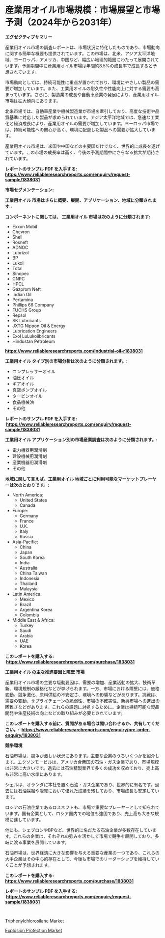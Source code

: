 <p><h1>産業用オイル市場規模：市場展望と市場予測（2024年から2031年）</h1></p><p><strong>エグゼクティブサマリー</strong></p>
<p><p>産業用オイル市場の調査レポートは、市場状況に特化したものであり、市場動向に関する簡単な概要も提供されています。この市場は、北米、アジア太平洋地域、ヨーロッパ、アメリカ、中国など、幅広い地理的範囲にわたって展開されています。予測期間中に産業用オイル市場は年間約8.5%の成長率で成長すると予想されています。</p><p>市場動向としては、持続可能性に重点が置かれており、環境にやさしい製品の需要が増加しています。また、工業用オイルの耐久性や性能向上に対する需要も高まっています。さらに、製造業の成長や自動車産業の発展により、産業用オイル市場は拡大傾向にあります。</p><p>北米市場では、自動車産業や機械製造業が市場を牽引しており、高度な技術や品質基準に対応した製品が求められています。アジア太平洋地域では、急速な工業化と経済成長により、産業用オイルの需要が増加しています。ヨーロッパ市場では、持続可能性への関心が高く、環境に配慮した製品への需要が拡大しています。</p><p>産業用オイル市場は、米国や中国などの主要国だけでなく、世界的に成長を遂げています。この市場の成長率は高く、今後の予測期間中にさらなる拡大が期待されています。</p></p>
<p><strong>レポートのサンプル PDF を入手する: <a href="https://www.reliableresearchreports.com/enquiry/request-sample/1838031">https://www.reliableresearchreports.com/enquiry/request-sample/1838031</a></strong></p>
<p><strong>市場セグメンテーション:</strong></p>
<p><strong> 工業用オイル 市場はさらに概要、展開、アプリケーション、地域に分類されます :</strong></p>
<p><strong>コンポーネントに関しては、 工業用オイル 市場は次のように分類されます: &nbsp;</strong></p>
<p><ul><li>Exxon Mobil</li><li>Chevron</li><li>Shell</li><li>Rosneft</li><li>ADNOC</li><li>Lubrizol</li><li>BP</li><li>Lukoil</li><li>Total</li><li>Sinopec</li><li>CNPC</li><li>HPCL</li><li>Gazprom Neft</li><li>Indian Oil</li><li>Pertamina</li><li>Phillips 66 Company</li><li>FUCHS Group</li><li>Repsol</li><li>SK Lubricants</li><li>JXTG Nippon Oil & Energy</li><li>Lubrication Engineers</li><li>Exol LuLukoilbricants</li><li>Hindustan Petroleum</li></ul></p>
<p><strong><a href="https://www.reliableresearchreports.com/industrial-oil-r1838031">https://www.reliableresearchreports.com/industrial-oil-r1838031</a></strong></p>
<p><strong> 工業用オイル タイプ別の市場分析は次のように分類されます。:</strong></p>
<p><ul><li>コンプレッサーオイル</li><li>油圧オイル</li><li>ギアオイル</li><li>真空ポンプオイル</li><li>タービンオイル</li><li>食品機械油</li><li>その他</li></ul></p>
<p><strong>レポートのサンプル PDF を入手する: &nbsp;<a href="https://www.reliableresearchreports.com/enquiry/request-sample/1838031">https://www.reliableresearchreports.com/enquiry/request-sample/1838031</a></strong></p>
<p><strong> 工業用オイル アプリケーション別の市場産業調査は次のように分類されます。:</strong></p>
<p><ul><li>電力機器用潤滑剤</li><li>建設機械用潤滑剤</li><li>産業機器用潤滑剤</li><li>その他</li></ul></p>
<p><strong>地域に関して言えば、工業用オイル 地域ごとに利用可能なマーケットプレーヤーは次のとおりです。:</strong></p>
<p><ul>
    <li>
        North America:
        <ul>
            <li>United States</li>
            <li>Canada</li>
        </ul>
    </li>
    <li>
        Europe:
        <ul>
            <li>Germany</li>
            <li>France</li>
            <li>U.K.</li>
            <li>Italy</li>
            <li>Russia</li>
        </ul>
    </li>
    <li>
        Asia-Pacific:
        <ul>
            <li>China</li>
            <li>Japan</li>
            <li>South Korea</li>
            <li>India</li>
            <li>Australia</li>
            <li>China Taiwan</li>
            <li>Indonesia</li>
            <li>Thailand</li>
            <li>Malaysia</li>
        </ul>
    </li>
    <li>
        Latin America:
        <ul>
            <li>Mexico</li>
            <li>Brazil</li>
            <li>Argentina Korea</li>
            <li>Colombia</li>
        </ul>
    </li>
    <li>
        Middle East & Africa:
        <ul>
            <li>Turkey</li>
            <li>Saudi</li>
            <li>Arabia</li>
            <li>UAE</li>
            <li>Korea</li>
        </ul>
    </li>
    </ul></p>
<p><strong>このレポートを購入する: &nbsp;<a href="https://www.reliableresearchreports.com/purchase/1838031">https://www.reliableresearchreports.com/purchase/1838031</a></strong></p>
<p><strong>工業用オイル の主な推進要因と障壁 市場</strong></p>
<p><p>産業用オイル市場の主要な駆動要因は、需要の増加、産業活動の拡大、技術革新、環境規制の厳格化などが挙げられます。一方、市場における障壁には、価格変動、競争激化、原料供給の不安定さ、環境への影響などがあります。挑戦は、需要の変動、サプライチェーンの脆弱性、市場の不確実性、新興市場への進出の困難さなどがあります。これらの課題に対処するために、企業は持続可能な製品開発や生産技術の向上などの取り組みが必要とされています。</p></p>
<p><strong>このレポートを購入する前に、質問がある場合は問い合わせるか、共有してください。:&nbsp; <a href="https://www.reliableresearchreports.com/enquiry/pre-order-enquiry/1838031">https://www.reliableresearchreports.com/enquiry/pre-order-enquiry/1838031</a></strong></p>
<p><strong>競争環境</strong></p>
<p><p>石油市場は、競争が激しい状況にあります。主要な企業のうちいくつかを紹介します。エクソンモービルは、アメリカ合衆国の石油・ガス企業であり、市場規模は非常に大きいです。過去には石油精製業界で多くの成功を収めており、売上高も非常に高い水準にあります。</p><p>シェルは、オランダに本社を置く石油・ガス企業であり、世界的に有名です。過去には石油採掘や販売において優れた成績を残しており、市場成長も安定しています。</p><p>ロシアの石油企業であるロスネフトも、市場で重要なプレーヤーとして知られています。国有企業として、ロシア国内での地位も強固であり、売上高も大きな規模に達しています。</p><p>他にも、シェブロンやBPなど、世界的に名だたる石油企業が多数存在しています。これらの企業は、それぞれの強みを活かして市場で競争を展開しており、多岐に渡る事業を展開しています。</p><p>石油市場は、世界経済に大きな影響を与える重要な産業の一つであり、これらの大手企業はその中心的存在として、今後も市場でのリーダーシップを維持していくことが予想されます。</p></p>
<p><strong>このレポートを購入する: &nbsp; <a href="https://www.reliableresearchreports.com/purchase/1838031">https://www.reliableresearchreports.com/purchase/1838031</a></strong></p>
<p><strong>レポートのサンプル PDF を入手する: &nbsp;<a href="https://www.reliableresearchreports.com/enquiry/request-sample/1838031">https://www.reliableresearchreports.com/enquiry/request-sample/1838031</a></strong><strong></strong></p>
<p>&nbsp;</p>
<p><p><a href="https://carnation-joke-41f.notion.site/Decoding-the-Triphenylchlorosilane-Market-A-Deep-Dive-into-the-Latest-Market-Trends-Market-Segment-487291f804944e91942787bd99ec29fe">Triphenylchlorosilane Market</a></p><p><a href="https://github.com/YashRP12/Market-Research-Report-List-4/blob/main/explosion-protection-market.md">Explosion Protection Market</a></p></p>